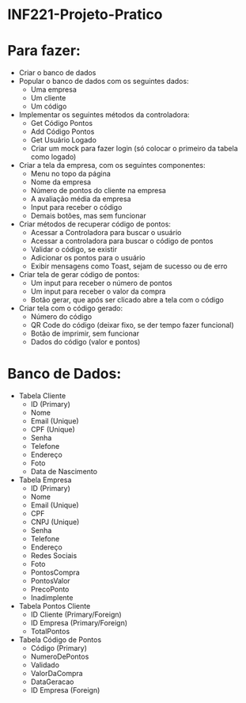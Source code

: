 # INF221-Projeto-Pratico

# Para fazer:

- Criar o banco de dados
- Popular o banco de dados com os seguintes dados:
  - Uma empresa
  - Um cliente
  - Um código
- Implementar os seguintes métodos da controladora:
  - Get Código Pontos
  - Add Código Pontos
  - Get Usuário Logado
  - Criar um mock para fazer login (só colocar o primeiro da tabela como logado)
- Criar a tela da empresa, com os seguintes componentes:
  - Menu no topo da página
  - Nome da empresa
  - Número de pontos do cliente na empresa
  - A avaliação média da empresa
  - Input para receber o código
  - Demais botões, mas sem funcionar
- Criar métodos de recuperar código de pontos:
  - Acessar a Controladora para buscar o usuário
  - Acessar a controladora para buscar o código de pontos
  - Validar o código, se existir
  - Adicionar os pontos para o usuário
  - Exibir mensagens como Toast, sejam de sucesso ou de erro
- Criar tela de gerar código de pontos:
  - Um input para receber o número de pontos
  - Um input para receber o valor da compra
  - Botão gerar, que após ser clicado abre a tela com o código
- Criar tela com o código gerado:
  - Número do código
  - QR Code do código (deixar fixo, se der tempo fazer funcional)
  - Botão de imprimir, sem funcionar
  - Dados do código (valor e pontos)

# Banco de Dados:

- Tabela Cliente
  - ID (Primary)
  - Nome
  - Email (Unique)
  - CPF (Unique)
  - Senha
  - Telefone
  - Endereço
  - Foto
  - Data de Nascimento
- Tabela Empresa
  - ID (Primary)
  - Nome
  - Email (Unique)
  - CPF
  - CNPJ (Unique)
  - Senha
  - Telefone
  - Endereço
  - Redes Sociais
  - Foto
  - PontosCompra
  - PontosValor
  - PrecoPonto
  - Inadimplente
- Tabela Pontos Cliente
  - ID Cliente (Primary/Foreign)
  - ID Empresa (Primary/Foreign)
  - TotalPontos
- Tabela Código de Pontos
  - Código (Primary)
  - NumeroDePontos
  - Validado
  - ValorDaCompra
  - DataGeracao
  - ID Empresa (Foreign)
